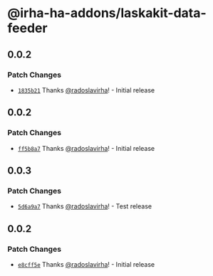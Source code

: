 # @irha-ha-addons/laskakit-data-feeder

## 0.0.2

### Patch Changes

- [`1835b21`](https://github.com/radoslavirha/ha-addons/commit/1835b21ba41bb8546ed74413070362f721744b7c) Thanks [@radoslavirha](https://github.com/radoslavirha)! - Initial release

## 0.0.2

### Patch Changes

- [`ff5b8a7`](https://github.com/radoslavirha/ha-addons/commit/ff5b8a7df20eca4a31eddad5683960a752195e32) Thanks [@radoslavirha](https://github.com/radoslavirha)! - Initial release

## 0.0.3

### Patch Changes

- [`5d6a9a7`](https://github.com/radoslavirha/ha-addons/commit/5d6a9a768d237eb80ba92d44293ddc55c360801f) Thanks [@radoslavirha](https://github.com/radoslavirha)! - Test release

## 0.0.2

### Patch Changes

- [`e8cff5e`](https://github.com/radoslavirha/ha-addons/commit/e8cff5e308cbe071f5d63af5db8398225e71beef) Thanks [@radoslavirha](https://github.com/radoslavirha)! - Initial release

